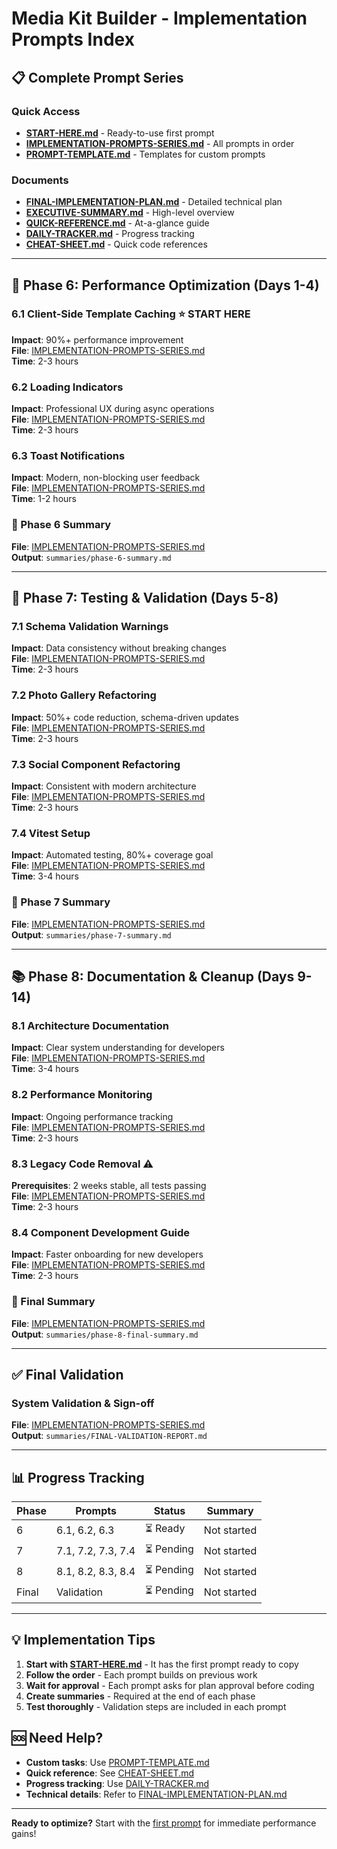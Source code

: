 # Media Kit Builder - Implementation Prompts Index

## 📋 Complete Prompt Series

### Quick Access
- **[START-HERE.md](./START-HERE.md)** - Ready-to-use first prompt
- **[IMPLEMENTATION-PROMPTS-SERIES.md](./IMPLEMENTATION-PROMPTS-SERIES.md)** - All prompts in order
- **[PROMPT-TEMPLATE.md](./PROMPT-TEMPLATE.md)** - Templates for custom prompts

### Documents
- **[FINAL-IMPLEMENTATION-PLAN.md](./FINAL-IMPLEMENTATION-PLAN.md)** - Detailed technical plan
- **[EXECUTIVE-SUMMARY.md](./EXECUTIVE-SUMMARY.md)** - High-level overview
- **[QUICK-REFERENCE.md](./QUICK-REFERENCE.md)** - At-a-glance guide
- **[DAILY-TRACKER.md](./DAILY-TRACKER.md)** - Progress tracking
- **[CHEAT-SHEET.md](./CHEAT-SHEET.md)** - Quick code references

---

## 🚀 Phase 6: Performance Optimization (Days 1-4)

### 6.1 Client-Side Template Caching ⭐ START HERE
**Impact**: 90%+ performance improvement  
**File**: [IMPLEMENTATION-PROMPTS-SERIES.md](./IMPLEMENTATION-PROMPTS-SERIES.md#prompt-61-client-side-template-caching)  
**Time**: 2-3 hours

### 6.2 Loading Indicators
**Impact**: Professional UX during async operations  
**File**: [IMPLEMENTATION-PROMPTS-SERIES.md](./IMPLEMENTATION-PROMPTS-SERIES.md#prompt-62-loading-indicators-implementation)  
**Time**: 2-3 hours

### 6.3 Toast Notifications  
**Impact**: Modern, non-blocking user feedback  
**File**: [IMPLEMENTATION-PROMPTS-SERIES.md](./IMPLEMENTATION-PROMPTS-SERIES.md#prompt-63-replace-alert-calls-with-toast-notifications)  
**Time**: 1-2 hours

### 📝 Phase 6 Summary
**File**: [IMPLEMENTATION-PROMPTS-SERIES.md](./IMPLEMENTATION-PROMPTS-SERIES.md#phase-6-summary-prompt)  
**Output**: `summaries/phase-6-summary.md`

---

## 🧪 Phase 7: Testing & Validation (Days 5-8)

### 7.1 Schema Validation Warnings
**Impact**: Data consistency without breaking changes  
**File**: [IMPLEMENTATION-PROMPTS-SERIES.md](./IMPLEMENTATION-PROMPTS-SERIES.md#prompt-71-schema-validation-warnings)  
**Time**: 2-3 hours

### 7.2 Photo Gallery Refactoring
**Impact**: 50%+ code reduction, schema-driven updates  
**File**: [IMPLEMENTATION-PROMPTS-SERIES.md](./IMPLEMENTATION-PROMPTS-SERIES.md#prompt-72-refactor-photo-gallery-component-panel)  
**Time**: 2-3 hours

### 7.3 Social Component Refactoring
**Impact**: Consistent with modern architecture  
**File**: [IMPLEMENTATION-PROMPTS-SERIES.md](./IMPLEMENTATION-PROMPTS-SERIES.md#prompt-73-social-component-panel-refactoring)  
**Time**: 2-3 hours

### 7.4 Vitest Setup
**Impact**: Automated testing, 80%+ coverage goal  
**File**: [IMPLEMENTATION-PROMPTS-SERIES.md](./IMPLEMENTATION-PROMPTS-SERIES.md#prompt-74-setup-vitest-testing-framework)  
**Time**: 3-4 hours

### 📝 Phase 7 Summary
**File**: [IMPLEMENTATION-PROMPTS-SERIES.md](./IMPLEMENTATION-PROMPTS-SERIES.md#phase-7-summary-prompt)  
**Output**: `summaries/phase-7-summary.md`

---

## 📚 Phase 8: Documentation & Cleanup (Days 9-14)

### 8.1 Architecture Documentation
**Impact**: Clear system understanding for developers  
**File**: [IMPLEMENTATION-PROMPTS-SERIES.md](./IMPLEMENTATION-PROMPTS-SERIES.md#prompt-81-create-architecture-documentation)  
**Time**: 3-4 hours

### 8.2 Performance Monitoring
**Impact**: Ongoing performance tracking  
**File**: [IMPLEMENTATION-PROMPTS-SERIES.md](./IMPLEMENTATION-PROMPTS-SERIES.md#prompt-82-performance-monitoring-implementation)  
**Time**: 2-3 hours

### 8.3 Legacy Code Removal ⚠️
**Prerequisites**: 2 weeks stable, all tests passing  
**File**: [IMPLEMENTATION-PROMPTS-SERIES.md](./IMPLEMENTATION-PROMPTS-SERIES.md#prompt-83-legacy-code-removal-conditional)  
**Time**: 2-3 hours

### 8.4 Component Development Guide
**Impact**: Faster onboarding for new developers  
**File**: [IMPLEMENTATION-PROMPTS-SERIES.md](./IMPLEMENTATION-PROMPTS-SERIES.md#prompt-84-create-component-development-guide)  
**Time**: 2-3 hours

### 📝 Final Summary
**File**: [IMPLEMENTATION-PROMPTS-SERIES.md](./IMPLEMENTATION-PROMPTS-SERIES.md#final-phase-8-summary-prompt)  
**Output**: `summaries/phase-8-final-summary.md`

---

## ✅ Final Validation

### System Validation & Sign-off
**File**: [IMPLEMENTATION-PROMPTS-SERIES.md](./IMPLEMENTATION-PROMPTS-SERIES.md#final-validation-prompt)  
**Output**: `summaries/FINAL-VALIDATION-REPORT.md`

---

## 📊 Progress Tracking

| Phase | Prompts | Status | Summary |
|-------|---------|--------|---------|
| 6 | 6.1, 6.2, 6.3 | ⏳ Ready | Not started |
| 7 | 7.1, 7.2, 7.3, 7.4 | ⏳ Pending | Not started |
| 8 | 8.1, 8.2, 8.3, 8.4 | ⏳ Pending | Not started |
| Final | Validation | ⏳ Pending | Not started |

---

## 💡 Implementation Tips

1. **Start with [START-HERE.md](./START-HERE.md)** - It has the first prompt ready to copy
2. **Follow the order** - Each prompt builds on previous work
3. **Wait for approval** - Each prompt asks for plan approval before coding
4. **Create summaries** - Required at the end of each phase
5. **Test thoroughly** - Validation steps are included in each prompt

## 🆘 Need Help?

- **Custom tasks**: Use [PROMPT-TEMPLATE.md](./PROMPT-TEMPLATE.md)
- **Quick reference**: See [CHEAT-SHEET.md](./CHEAT-SHEET.md)
- **Progress tracking**: Use [DAILY-TRACKER.md](./DAILY-TRACKER.md)
- **Technical details**: Refer to [FINAL-IMPLEMENTATION-PLAN.md](./FINAL-IMPLEMENTATION-PLAN.md)

---

**Ready to optimize?** Start with the [first prompt](./START-HERE.md) for immediate performance gains!